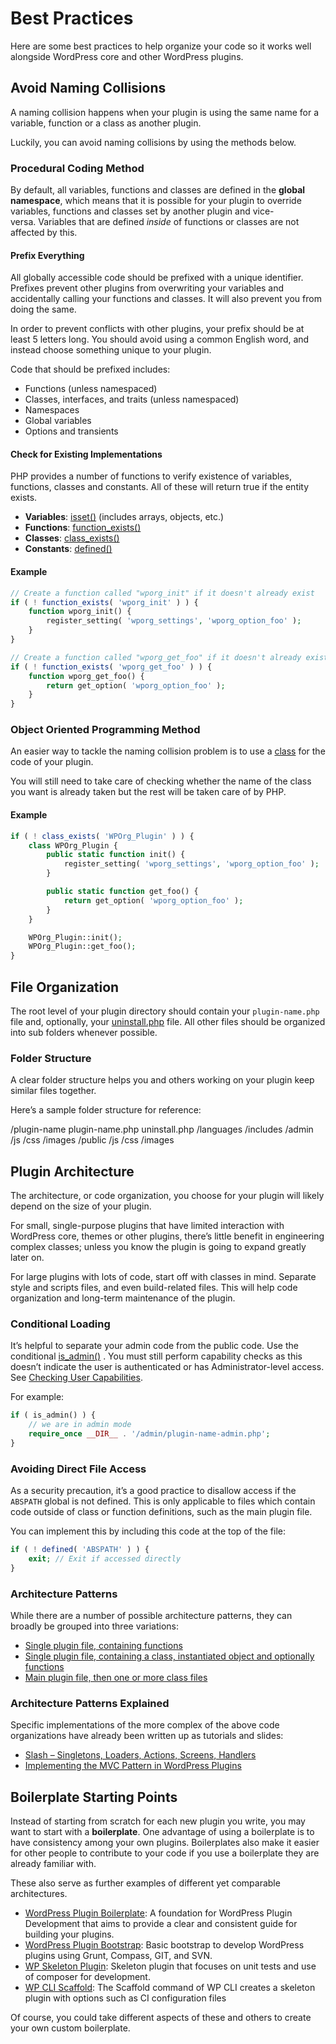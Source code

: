 # Best Practices

Here are some best practices to help organize your code so it works well alongside WordPress core and other WordPress plugins.

## Avoid Naming Collisions

A naming collision happens when your plugin is using the same name for a variable, function or a class as another plugin.

Luckily, you can avoid naming collisions by using the methods below.

### Procedural Coding Method

By default, all variables, functions and classes are defined in the **global namespace**, which means that it is possible for your plugin to override variables, functions and classes set by another plugin and vice-versa. Variables that are defined *inside* of functions or classes are not affected by this.

#### Prefix Everything

All globally accessible code should be prefixed with a unique identifier. Prefixes prevent other plugins from overwriting your variables and accidentally calling your functions and classes. It will also prevent you from doing the same.

In order to prevent conflicts with other plugins, your prefix should be at least 5 letters long. You should avoid using a common English word, and instead choose something unique to your plugin.

Code that should be prefixed includes:

*   Functions (unless namespaced)
*   Classes, interfaces, and traits (unless namespaced)
*   Namespaces
*   Global variables
*   Options and transients

#### Check for Existing Implementations

PHP provides a number of functions to verify existence of variables, functions, classes and constants. All of these will return true if the entity exists.

*   **Variables**: [isset()](http://php.net/manual/en/function.isset.php) (includes arrays, objects, etc.)
*   **Functions**: [function\_exists()](http://php.net/manual/en/function.function-exists.php)
*   **Classes**: [class\_exists()](http://php.net/manual/en/function.class-exists.php)
*   **Constants**: [defined()](http://php.net/manual/en/function.defined.php)

#### Example

```php
// Create a function called "wporg_init" if it doesn't already exist
if ( ! function_exists( 'wporg_init' ) ) {
    function wporg_init() {
        register_setting( 'wporg_settings', 'wporg_option_foo' );
    }
}

// Create a function called "wporg_get_foo" if it doesn't already exist
if ( ! function_exists( 'wporg_get_foo' ) ) {
    function wporg_get_foo() {
        return get_option( 'wporg_option_foo' );
    }
}
```

### Object Oriented Programming Method

An easier way to tackle the naming collision problem is to use a [class](http://php.net/manual/en/language.oop5.php) for the code of your plugin.

You will still need to take care of checking whether the name of the class you want is already taken but the rest will be taken care of by PHP.

#### Example

```php
if ( ! class_exists( 'WPOrg_Plugin' ) ) {
    class WPOrg_Plugin {
        public static function init() {
            register_setting( 'wporg_settings', 'wporg_option_foo' );
        }

        public static function get_foo() {
            return get_option( 'wporg_option_foo' );
        }
    }

    WPOrg_Plugin::init();
    WPOrg_Plugin::get_foo();
}
```

## File Organization

The root level of your plugin directory should contain your `plugin-name.php` file and, optionally, your [uninstall.php](https://developer.wordpress.org/plugin/the-basics/uninstall-methods/) file. All other files should be organized into sub folders whenever possible.

### Folder Structure

A clear folder structure helps you and others working on your plugin keep similar files together.

Here’s a sample folder structure for reference:

/plugin-name
     plugin-name.php
     uninstall.php
     /languages
     /includes
     /admin
          /js
          /css
          /images
     /public
          /js
          /css
          /images

## Plugin Architecture

The architecture, or code organization, you choose for your plugin will likely depend on the size of your plugin.

For small, single-purpose plugins that have limited interaction with WordPress core, themes or other plugins, there’s little benefit in engineering complex classes; unless you know the plugin is going to expand greatly later on.

For large plugins with lots of code, start off with classes in mind. Separate style and scripts files, and even build-related files. This will help code organization and long-term maintenance of the plugin.

### Conditional Loading

It’s helpful to separate your admin code from the public code. Use the conditional [](https://codex.wordpress.org/Function_Reference/is_admin)[is\_admin()](https://developer.wordpress.org/reference/functions/is_admin/) . You must still perform capability checks as this doesn’t indicate the user is authenticated or has Administrator-level access. See [Checking User Capabilities](https://developer.wordpress.org/plugins/security/checking-user-capabilities/).

For example:

```php
if ( is_admin() ) {
    // we are in admin mode
    require_once __DIR__ . '/admin/plugin-name-admin.php';
}
```

### Avoiding Direct File Access

As a security precaution, it’s a good practice to disallow access if the `ABSPATH` global is not defined. This is only applicable to files which contain code outside of class or function definitions, such as the main plugin file.

You can implement this by including this code at the top of the file:

```php
if ( ! defined( 'ABSPATH' ) ) {
	exit; // Exit if accessed directly
}
```

### Architecture Patterns

While there are a number of possible architecture patterns, they can broadly be grouped into three variations:

*   [Single plugin file, containing functions](https://github.com/GaryJones/move-floating-social-bar-in-genesis/blob/master/move-floating-social-bar-in-genesis.php)
*   [Single plugin file, containing a class, instantiated object and optionally functions](https://github.com/norcross/wp-comment-notes/blob/master/wp-comment-notes.php)
*   [Main plugin file, then one or more class files](https://github.com/tommcfarlin/WordPress-Plugin-Boilerplate)

### Architecture Patterns Explained

Specific implementations of the more complex of the above code organizations have already been written up as tutorials and slides:

*   [Slash – Singletons, Loaders, Actions, Screens, Handlers](https://jjj.blog/2012/12/slash-architecture-my-approach-to-building-wordpress-plugins/)
*   [Implementing the MVC Pattern in WordPress Plugins](http://iandunn.name/wp-mvc)

## Boilerplate Starting Points

Instead of starting from scratch for each new plugin you write, you may want to start with a **boilerplate**. One advantage of using a boilerplate is to have consistency among your own plugins. Boilerplates also make it easier for other people to contribute to your code if you use a boilerplate they are already familiar with.

These also serve as further examples of different yet comparable architectures.

*   [WordPress Plugin Boilerplate](https://github.com/tommcfarlin/WordPress-Plugin-Boilerplate): A foundation for WordPress Plugin Development that aims to provide a clear and consistent guide for building your plugins.
*   [WordPress Plugin Bootstrap](https://github.com/claudiosmweb/wordpress-plugin-boilerplate): Basic bootstrap to develop WordPress plugins using Grunt, Compass, GIT, and SVN.
*   [WP Skeleton Plugin](https://github.com/ptahdunbar/wp-skeleton-plugin): Skeleton plugin that focuses on unit tests and use of composer for development.
*   [WP CLI Scaffold](https://developer.wordpress.org/cli/commands/scaffold/plugin/): The Scaffold command of WP CLI creates a skeleton plugin with options such as CI configuration files

Of course, you could take different aspects of these and others to create your own custom boilerplate.